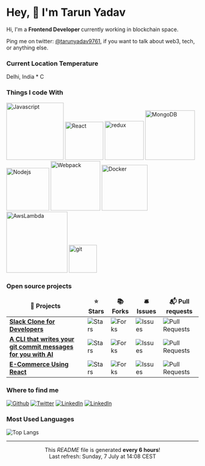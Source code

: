 <h1>Hey, 👋 I'm Tarun Yadav</h1>

<p>Hi, I'm a <b>Frontend Developer </b> currently working in blockchain space.</p>

Ping me on twitter: <a href="https://twitter.com/tarunyadav9761">@tarunyadav9761</a>, if you want to talk about web3, tech, or anything else.

 <h3>Current Location Temperature</h3>
 <p> Delhi, India * C </p>

<h3>Things I code With</h3>


<p>
 <img alt="Javascript" src="https://img.shields.io/badge/-Javascript-black?style=for-the-badge&logo=javascript&logoColor=f0dc4e" width=150 />
 <img alt="React" src="https://img.shields.io/badge/-React-black?style=for-the-badge&logo=react&logoColor=#61dbfb" width=100 />
  <img alt="redux" src="https://img.shields.io/badge/-Redux-black?style=for-the-badge&logo=redux&logoColor=#7749bd" width=102/>
  <img alt="MongoDB" src="https://img.shields.io/badge/-MongoDB-black?style=for-the-badge&logo=mongodb&logoColor=#449f43" width=130 />
  <img alt="Nodejs" src="https://img.shields.io/badge/-Nodejs-black?style=for-the-badge&logo=Node.js&logoColor=#74aa63"  width=112/>
  <img alt="Webpack" src="https://img.shields.io/badge/-Webpack-black?style=for-the-badge&logo=webpack&logoColor=#1579c1" width=130/> 
  <img alt="Docker" src="https://img.shields.io/badge/-Docker-black?style=for-the-badge&logo=docker&logoColor=#029ded" width=120/>
  <img alt="AwsLambda" src="https://img.shields.io/badge/-AWS lambda-black?style=for-the-badge&logo=amazon&logoColor=#ff9900" width=160/>
  <img alt="git" src="https://img.shields.io/badge/-Git-black?style=for-the-badge&logo=git&logoColor=#f04f30" width=73 />

</p>

<h3>Open source projects</h3>
<table>
  <thead align="center">
    <tr border: none;>
      <td><b>🎁 Projects</b></td>
      <td><b>⭐ Stars</b></td>
      <td><b>📚 Forks</b></td>
      <td><b>🛎 Issues</b></td>
      <td><b>📬 Pull requests</b></td>
    </tr>
  </thead>
   <tbody>
    <tr>
	    <td><a href="https://github.com/tarunyadav1/Slack-clone-with-React-Firebase-Redux"><b>Slack Clone for Developers</b></a></td>
      <td><img alt="Stars" src="https://img.shields.io/github/stars/tarunyadav1/Slack-clone-with-React-Firebase-Redux?style=flat-square&labelColor=343b41"/></td>
      <td><img alt="Forks" src="https://img.shields.io/github/forks/tarunyadav1/Slack-clone-with-React-Firebase-Redux?style=flat-square&labelColor=343b41"/></td>
      <td><img alt="Issues" src="https://img.shields.io/github/issues/tarunyadav1/Slack-clone-with-React-Firebase-Redux?style=flat-square&labelColor=343b41"/></td>
      <td><img alt="Pull Requests" src="https://img.shields.io/github/issues-pr/tarunyadav1/Slack-clone-with-React-Firebase-Redux?style=flat-square&labelColor=343b41"/></td>
    </tr>
	  <tr>
		  <td><a href="https://github.com/tarunyadav1/aigit"><b>A CLI that writes your git commit messages for you with AI</b></a></td>
      <td><img alt="Stars" src="https://img.shields.io/github/stars/tarunyadav1/aigit?style=flat-square&labelColor=343b41"/></td>
      <td><img alt="Forks" src="https://img.shields.io/github/forks/tarunyadav1/aigit?style=flat-square&labelColor=343b41"/></td>
      <td><img alt="Issues" src="https://img.shields.io/github/issues/tarunyadav1/aigit?style=flat-square&labelColor=343b41"/></td>
      <td><img alt="Pull Requests" src="https://img.shields.io/github/issues-pr/tarunyadav1/aigit?style=flat-square&labelColor=343b41"/></td>
    </tr>
		<tr>
			<td><a href="https://github.com/tarunyadav1/Ecommerce-store-React-Redux-Firebase-StripePayment"><b>E-Commerce Using React </b></a></td>
      <td><img alt="Stars" src="https://img.shields.io/github/stars/tarunyadav1/Ecommerce-store-React-Redux-Firebase-StripePayment?style=flat-square&labelColor=343b41"/></td>
      <td><img alt="Forks" src="https://img.shields.io/github/forks/tarunyadav1/Ecommerce-store-React-Redux-Firebase-StripePayment?style=flat-square&labelColor=343b41"/></td>
      <td><img alt="Issues" src="https://img.shields.io/github/issues/tarunyadav1/Ecommerce-store-React-Redux-Firebase-StripePayment?style=flat-square&labelColor=343b41"/></td>
      <td><img alt="Pull Requests" src="https://img.shields.io/github/issues-pr/tarunyadav1/Ecommerce-store-React-Redux-Firebase-StripePayment?style=flat-square&labelColor=343b41"/></td>
    </tr>
  </tbody>
</table>

<h3>Where to find me</h3>
<p><a href="https://github.com/tarunyadav1" target="_blank"><img alt="Github" src="https://img.shields.io/badge/GitHub-%2312100E.svg?&style=for-the-badge&logo=Github&logoColor=white" /></a> <a href="https://twitter.com/tarunyadav9761" target="_blank"><img alt="Twitter" src="https://img.shields.io/badge/twitter-%231DA1F2.svg?&style=for-the-badge&logo=twitter&logoColor=white" /></a> <a href="https://www.linkedin.com/in/tarunyadav9761" target="_blank"><img alt="LinkedIn" src="https://img.shields.io/badge/linkedin-%230077B5.svg?&style=for-the-badge&logo=linkedin&logoColor=white" /></a> 
<a href="https://dev.to/tarunyadav1" target="_blank"><img alt="LinkedIn" src="https://img.shields.io/badge/DEV-%2312100E.svg?&style=for-the-badge&logo=dev.to&logoColor=white"  /></a> 
</p>

<h3>Most Used Languages </h3>

![Top Langs](https://github-readme-stats.vercel.app/api/top-langs/?username=anuraghazra&layout=compact&theme=material-palenight)



------------
<p align="center">This <i>README</i> file is generated <b>every 6 hours</b>!</br>Last refresh: Sunday, 7 July at 14:08 CEST<br />
